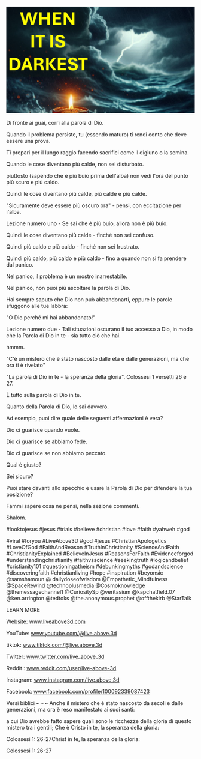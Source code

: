 ![Video cover image](../cover.jpg "cover photo")

Di fronte ai guai, corri alla parola di Dio.

Quando il problema persiste, tu (essendo maturo) ti rendi conto che deve essere una prova.

Ti prepari per il lungo raggio facendo sacrifici come il digiuno o la semina.

Quando le cose diventano più calde, non sei disturbato.

piuttosto (sapendo che è più buio prima dell'alba) non vedi l'ora del punto più scuro e più caldo.

Quindi le cose diventano più calde, più calde e più calde.

"Sicuramente deve essere più oscuro ora" - pensi, con eccitazione per l'alba.

Lezione numero uno - Se sai che è più buio, allora non è più buio.

Quindi le cose diventano più calde - finché non sei confuso.

Quindi più caldo e più caldo - finché non sei frustrato.

Quindi più caldo, più caldo e più caldo - fino a quando non si fa prendere dal panico.

Nel panico, il problema è un mostro inarrestabile.

Nel panico, non puoi più ascoltare la parola di Dio.

Hai sempre saputo che Dio non può abbandonarti, eppure le parole sfuggono alle tue labbra:

"O Dio perché mi hai abbandonato!"

Lezione numero due - Tali situazioni oscurano il tuo accesso a Dio, in modo che la Parola di Dio in te - sia tutto ciò che hai.

hmmm.

"C'è un mistero che è stato nascosto dalle età e dalle generazioni, ma che ora ti è rivelato"

"La parola di Dio in te - la speranza della gloria". Colossesi 1 versetti 26 e 27.

È tutto sulla parola di Dio in te.

Quanto della Parola di Dio, lo sai davvero.

Ad esempio, puoi dire quale delle seguenti affermazioni è vera?

Dio ci guarisce quando vuole.

Dio ci guarisce se abbiamo fede.

Dio ci guarisce se non abbiamo peccato.

Qual è giusto?

Sei sicuro?

Puoi stare davanti allo specchio e usare la Parola di Dio per difendere la tua posizione?

Fammi sapere cosa ne pensi, nella sezione commenti.

Shalom.


#looktojesus #jesus #trials #believe #christian #love #faith #yahweh #god

#viral #foryou #LiveAbove3D #god #jesus #ChristianApologetics #LoveOfGod #FaithAndReason #TruthInChristianity #ScienceAndFaith #ChristianityExplained #BelieveInJesus #ReasonsForFaith #Evidenceforgod #understandingchristianity #faithvsscience #seekingtruth #logicandbelief #cristianity101 #questioningatheism #debunkingmyths #godandscience #discoveringfaith #christianliving #hope #inspiration #beyonsic @samshamoun @ dailydoseofwisdom @Empathetic_Mindfulness @SpaceRewind @technoplusmedia @Cosmoknowledge @themessagechannel1 @CuriositySp @veritasium @kapchatfield.07 @ken.arrington @tedtoks @the.anonymous.prophet @offthekirb @StarTalk

LEARN MORE


Website: www.liveabove3d.com

YouTube: www.youtube.com/@live.above.3d

tiktok: www.tiktok.com/@live.above.3d

Twitter: www.twitter.com/live_above_3d

Reddit : www.reddit.com/user/live-above-3d

Instagram: www.instagram.com/live.above.3d

Facebook: www.facebook.com/profile/100092339087423

Versi biblici ~ ~~ Anche il mistero che è stato nascosto da secoli e dalle generazioni, ma ora è reso manifestato ai suoi santi:


a cui Dio avrebbe fatto sapere quali sono le ricchezze della gloria di questo mistero tra i gentili; Che è Cristo in te, la speranza della gloria:

Colossesi 1: 26-27Christ in te, la speranza della gloria:

Colossesi 1: 26-27

